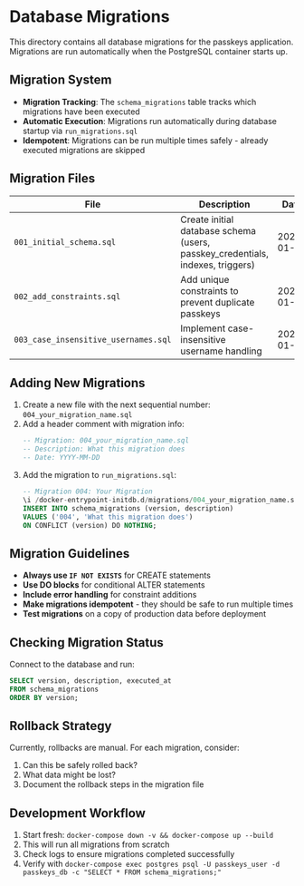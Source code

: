 # Database Migrations

This directory contains all database migrations for the passkeys application. Migrations are run automatically when the PostgreSQL container starts up.

## Migration System

- **Migration Tracking**: The `schema_migrations` table tracks which migrations have been executed
- **Automatic Execution**: Migrations run automatically during database startup via `run_migrations.sql`
- **Idempotent**: Migrations can be run multiple times safely - already executed migrations are skipped

## Migration Files

| File                                 | Description                                                                    | Date       |
| ------------------------------------ | ------------------------------------------------------------------------------ | ---------- |
| `001_initial_schema.sql`             | Create initial database schema (users, passkey_credentials, indexes, triggers) | 2024-01-01 |
| `002_add_constraints.sql`            | Add unique constraints to prevent duplicate passkeys                           | 2024-01-02 |
| `003_case_insensitive_usernames.sql` | Implement case-insensitive username handling                                   | 2024-01-03 |

## Adding New Migrations

1. Create a new file with the next sequential number: `004_your_migration_name.sql`
2. Add a header comment with migration info:
   ```sql
   -- Migration: 004_your_migration_name.sql
   -- Description: What this migration does
   -- Date: YYYY-MM-DD
   ```
3. Add the migration to `run_migrations.sql`:
   ```sql
   -- Migration 004: Your Migration
   \i /docker-entrypoint-initdb.d/migrations/004_your_migration_name.sql
   INSERT INTO schema_migrations (version, description)
   VALUES ('004', 'What this migration does')
   ON CONFLICT (version) DO NOTHING;
   ```

## Migration Guidelines

- **Always use `IF NOT EXISTS`** for CREATE statements
- **Use DO blocks** for conditional ALTER statements
- **Include error handling** for constraint additions
- **Make migrations idempotent** - they should be safe to run multiple times
- **Test migrations** on a copy of production data before deployment

## Checking Migration Status

Connect to the database and run:

```sql
SELECT version, description, executed_at
FROM schema_migrations
ORDER BY version;
```

## Rollback Strategy

Currently, rollbacks are manual. For each migration, consider:

1. Can this be safely rolled back?
2. What data might be lost?
3. Document the rollback steps in the migration file

## Development Workflow

1. Start fresh: `docker-compose down -v && docker-compose up --build`
2. This will run all migrations from scratch
3. Check logs to ensure migrations completed successfully
4. Verify with `docker-compose exec postgres psql -U passkeys_user -d passkeys_db -c "SELECT * FROM schema_migrations;"`
